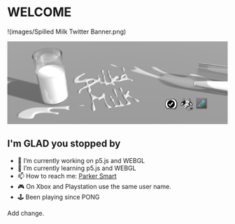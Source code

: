 # WELCOME

!(images/Spilled Milk Twitter Banner.png)

<img alt="Spilled Milk Logo" src="images/Spilled Milk Twitter Banner.png"/>

## I'm **GLAD** you stopped by

* 🔭 I’m currently working on p5.js and WEBGL
* 🌱 I’m currently learning p5.js and WEBGL
* 📫 How to reach me: [Parker Smart](<mailto:psmart@spilledmilk.com?subject=LOVE Your GitHub Repos...>)
* 🎮 On Xbox and Playstation use the same user name.
* 🕹️ Been playing since PONG

Add change.

<!--
**SpilledMilkCOM/SpilledMilkCOM** is a ✨ _special_ ✨ repository because its `README.md` (this file) appears on your GitHub profile.

Here are some ideas to get you started:

- 🔭 I’m currently working on ...
- 🌱 I’m currently learning ...
- 👯 I’m looking to collaborate on ...
- 🤔 I’m looking for help with ...
- 💬 Ask me about ...
- 📫 How to reach me: ...
- 😄 Pronouns: ...
- ⚡ Fun fact: ...
-->
